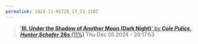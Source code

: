 ```yaml
---
permalink: 2024-12-05T20_17_53_118Z
---
```

> ['**III. Under the Shadow of Another Moon (Dark Night)**' by ***Cole Pulice, Hunter Schafer*** **26s** (11%)](https://open.spotify.com/track/1d3gZ2O4ULeGBliM56yGLW)
> Thu Dec 05 2024 - 20:17:53

